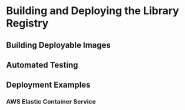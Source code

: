 # Building and Deploying the Library Registry

## Building Deployable Images

## Automated Testing

## Deployment Examples

### AWS Elastic Container Service
